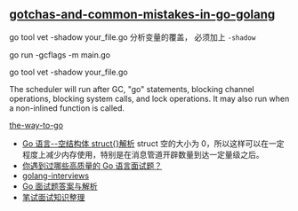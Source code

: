 ## [gotchas-and-common-mistakes-in-go-golang](http://devs.cloudimmunity.com/gotchas-and-common-mistakes-in-go-golang/index.html)

go tool vet -shadow your_file.go 分析变量的覆盖， 必须加上 `-shadow`

go run -gcflags -m main.go

go tool vet -shadow your_file.go

The scheduler will run after GC, "go" statements, blocking channel operations, blocking system calls, and lock operations. It may also run when a non-inlined function is called.

[the-way-to-go](https://www.kancloud.cn/kancloud/the-way-to-go/81396)

- [Go 语言--空结构体 struct{}解析](https://blog.csdn.net/qq_34777600/article/details/87195673)
  struct 空的大小为 0，所以这样可以在一定程度上减少内存使用，特别是在消息管道开辟数量到达一定量级之后。
- [你遇到过哪些高质量的 Go 语言面试题？](https://www.zhihu.com/question/60952598)
- [golang-interviews](https://wuyin.io/2018/03/16/golang-interviews/)
- [Go 面试题答案与解析](https://yushuangqi.com/blog/2017/golang-mian-shi-ti-da-an-yujie-xi.html)
- [笔试面试知识整理](https://hit-alibaba.github.io/interview/)
